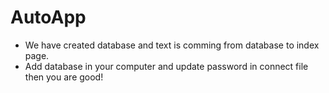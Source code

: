 # AutoApp
* We have created database and text is comming from database to index page.
* Add database in your computer and update password in connect file then you are good!
